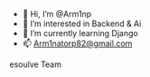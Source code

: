 - 👋 Hi, I’m @Arm1np
- 👀 I’m interested in Backend & Ai
- 🌱 I’m currently learning Django
- 📫 Arm1natorp82@gmail.com


esoulve Team
